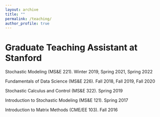 ```yaml
---
layout: archive
title: ""
permalink: /teaching/
author_profile: true
---
```


Graduate Teaching Assistant at Stanford
======

Stochastic Modeling (MS&E 221). Winter 2019, Spring 2021, Spring 2022

Fundamentals of Data Science (MS&E 226). Fall 2018, Fall 2019, Fall 2020

Stochastic Calculus and Control (MS&E 322). Spring 2019

Introduction to Stochastic Modeling (MS&E 121). Spring 2017

Introduction to Matrix Methods (CME/EE 103). Fall 2016

